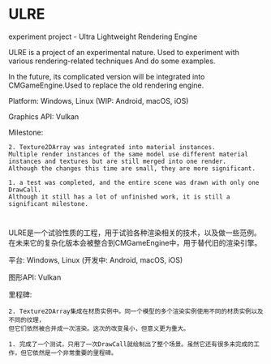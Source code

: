 ﻿# ULRE
experiment project - Ultra Lightweight Rendering Engine

ULRE is a project of an experimental nature. Used to experiment with various rendering-related techniques And do some examples.

In the future, its complicated version will be integrated into CMGameEngine.Used to replace the old rendering engine.

Platform: Windows, Linux (WIP: Android, macOS, iOS)

Graphics API: Vulkan

Milestone:

    2. Texture2DArray was integrated into material instances. 
    Multiple render instances of the same model use different material instances and textures but are still merged into one render. 
    Although the changes this time are small, they are more significant.
    
    1. a test was completed, and the entire scene was drawn with only one DrawCall. 
    Although it still has a lot of unfinished work, it is still a significant milestone.

#
ULRE是一个试验性质的工程，用于试验各种渲染相关的技术，以及做一些范例。在未来它的复杂化版本会被整合到CMGameEngine中，用于替代旧的渲染引擎。

平台: Windows, Linux (开发中: Android, macOS, iOS)

图形API: Vulkan

里程碑:

    2. Texture2DArray集成在材质实例中。同一个模型的多个渲染实例使用不同的材质实例以及不同的纹理，
    但它们依然被合并成一次渲染。这次的改变虽小，但意义更为重大。
    
    1. 完成了一个测试，只用了一次DrawCall就绘制出了整个场景。虽然它还有很多未完成的工作，但它依然是一个非常重要的里程碑。
